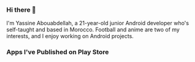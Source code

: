 ### Hi there 👋
I'm Yassine Abouabdellah, a 21-year-old junior Android developer who's self-taught and based in Morocco. Football and anime are two of my interests, and I enjoy working on Android projects.

### Apps I've Published on Play Store
